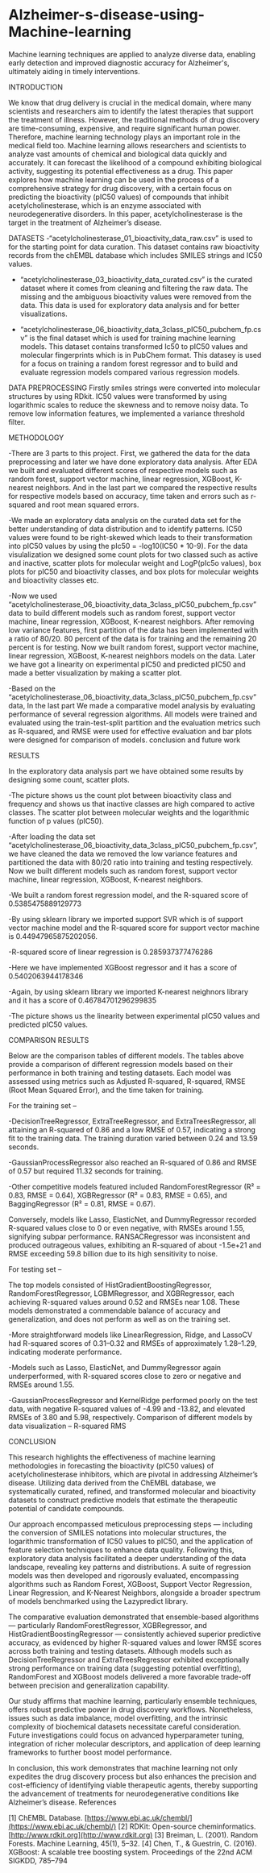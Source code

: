 # Alzheimer-s-disease-using-Machine-learning
Machine learning techniques are applied to analyze diverse data, enabling early detection and improved diagnostic accuracy for Alzheimer's, ultimately aiding in timely interventions.

INTRODUCTION 

We know that drug delivery is crucial in the medical domain, where many scientists and researchers aim to identify the latest therapies that support the treatment of illness. However, the traditional methods of drug discovery are time-consuming, expensive, and require significant human power. Therefore, machine learning technology plays an important role in the medical field too. Machine learning allows researchers and scientists to analyze vast amounts of chemical and biological data quickly and accurately. It can forecast the likelihood of a compound exhibiting biological activity, suggesting its potential effectiveness as a drug. This paper explores how machine learning can be used in the process of a comprehensive strategy for drug discovery, with a certain focus on predicting the bioactivity (pIC50 values) of compounds that inhibit acetylcholinesterase, which is an enzyme associated with neurodegenerative disorders.  In this paper, acetylcholinesterase is the target in the treatment of Alzheimer’s disease.

DATASETS
-“acetylcholinesterase_01_bioactivity_data_raw.csv” is used to for the starting point for data curation. This dataset contains raw bioactivity records from the chEMBL database which includes SMILES strings and IC50 values.
 
- “acetylcholinesterase_03_bioactivity_data_curated.csv”  is the curated dataset where it comes from cleaning and filtering the raw data. The missing and the ambiguous bioactivity values were removed from the data. This data is used for exploratory data analysis and for better visualizations.
 
- “acetylcholinesterase_06_bioactivity_data_3class_pIC50_pubchem_fp.csv” is the final dataset which is used for training machine learning models. This dataset contains transformed Ic50 to pIC50 values and molecular fingerprints which is in PubChem format. This datasey is used for a focus on training a random forest regressor and to build and evaluate regression models compared various regression models.

DATA PREPROCESSING
Firstly smiles strings were converted into molecular structures by using RDkit. IC50 values were transformed by using logarithmic scales to reduce the skewness and to remove noisy data.
To remove low information features, we implemented a variance threshold filter.

METHODOLOGY

-There are 3 parts to this project. First, we gathered the data for the data preprocessing and later we have done exploratory data analysis. After EDA we built and evaluated different scores of respective models such as random forest, support vector machine, linear regression, XGBoost, K-nearest neighbors. And in the last part we compared the respective results for respective models based on accuracy, time taken and errors such as r-squared and root mean squared errors.

-We made an exploratory data analysis  on the curated data set for the better understanding of data distribution and to identify patterns. IC50 values were found to be right-skewed which leads to their transformation into pIC50 values by using the pIc50 = -log10(IC50 * 10-9). For the data visulalization we designed some count plots for two classed such as active and inactive, scatter plots for molecular weight and LogP(pIc5o values), box plots for pIC50 and bioactivity classes, and box plots for molecular weights and bioactivity classes etc.

-Now we used “acetylcholinesterase_06_bioactivity_data_3class_pIC50_pubchem_fp.csv” data to build different models such as random forest, support vector machine, linear regression, XGBoost, K-nearest neighbors. After removing low variance features, first partition of the data has been implemented with a ratio of 80/20. 80 percent of the data is for training and the remaining 20 percent is for testing. Now we built random forest, support vector machine, linear regression, XGBoost, K-nearest neighbors models on the data. Later we have got a linearity on experimental pIC50 and predicted pIC50 and made a better visualization by making a scatter plot.

-Based on the “acetylcholinesterase_06_bioactivity_data_3class_pIC50_pubchem_fp.csv” data, In the last part We made a comparative model analysis by evaluating performance of several regression algorithms. All models were trained and evaluated using the train-test-split partition and the evaluation metrics such as R-squared, and RMSE were used for effective evaluation and bar plots were designed for comparison of models. conclusion and future work
 
RESULTS
 
In the exploratory data analysis part we have obtained some results by designing some count, scatter plots.
 
-The picture shows us the count plot between bioactivity class and frequency and shows us that inactive classes are high compared to active classes. The scatter plot between molecular weights and the logarithmic function of p values (pIC50).
 
-After loading the data set “acetylcholinesterase_06_bioactivity_data_3class_pIC50_pubchem_fp.csv”, we have cleaned the data we removed the low variance features and partitioned the data with 80/20 ratio into training and testing respectively. Now we built different models such as  random forest, support vector machine, linear regression, XGBoost, K-nearest neighbors.
  
-We built a random forest regression model, and the R-squared score of 0.5385475889129773
 
-By using sklearn library we imported support SVR which is of support vector machine model and the R-squared score for support vector machine is 0.44947965875202056.
 
-R-squared score of linear regression is 0.285937377476286
 
-Here we have implemented XGBoost regressor and it has a score of 0.5402063944178346
 
-Again, by using sklearn library we imported K-nearest neighnors library and it has a score of 0.46784701296299835
 
-The picture shows us the linearity between experimental pIC50 values and predicted pIC50 values.
 
COMPARISON RESULTS
 
Below are the comparison tables of different models.
The tables above provide a comparison of different regression models based on their performance in both training and testing datasets. Each model was assessed using metrics such as Adjusted R-squared, R-squared, RMSE (Root Mean Squared Error), and the time taken for training.
 
For the training set –
 
-DecisionTreeRegressor, ExtraTreeRegressor, and ExtraTreesRegressor, all attaining an R-squared of 0.86 and a low RMSE of 0.57, indicating a strong fit to the training data. The training duration varied between 0.24 and 13.59 seconds.
 
-GaussianProcessRegressor also reached an R-squared of 0.86 and RMSE of 0.57 but required 11.32 seconds for training.
 
-Other competitive models featured included RandomForestRegressor (R² = 0.83, RMSE = 0.64), XGBRegressor (R² = 0.83, RMSE = 0.65), and BaggingRegressor (R² = 0.81, RMSE = 0.67).
 
Conversely, models like Lasso, ElasticNet, and DummyRegressor recorded R-squared values close to 0 or even negative, with RMSEs around 1.55, signifying subpar performance. RANSACRegressor was inconsistent and produced outrageous values, exhibiting an R-squared of about -1.5e+21 and RMSE exceeding 59.8 billion due to its high sensitivity to noise.
 
For testing set –
  
The top models consisted of HistGradientBoostingRegressor, RandomForestRegressor, LGBMRegressor, and XGBRegressor, each achieving R-squared values around 0.52 and RMSEs near 1.08. These models demonstrated a commendable balance of accuracy and generalization, and does not perform as well as on the training set.
 
-More straightforward models like LinearRegression, Ridge, and LassoCV had R-squared scores of 0.31–0.32 and RMSEs of approximately 1.28–1.29, indicating moderate performance.
 
-Models such as Lasso, ElasticNet, and DummyRegressor again underperformed, with R-squared scores close to zero or negative and RMSEs around 1.55.
 
-GaussianProcessRegressor and KernelRidge performed poorly on the test data, with negative R-squared values of -4.99 and -13.82, and elevated RMSEs of 3.80 and 5.98, respectively.
Comparison of different models by data visualization –
R-squared
RMS
 
CONCLUSION
 
This research highlights the effectiveness of machine learning methodologies in forecasting the bioactivity (pIC50 values) of acetylcholinesterase inhibitors, which are pivotal in addressing Alzheimer’s disease. Utilizing data derived from the ChEMBL database, we systematically curated, refined, and transformed molecular and bioactivity datasets to construct predictive models that estimate the therapeutic potential of candidate compounds.
 
Our approach encompassed meticulous preprocessing steps — including the conversion of SMILES notations into molecular structures, the logarithmic transformation of IC50 values to pIC50, and the application of feature selection techniques to enhance data quality. Following this, exploratory data analysis facilitated a deeper understanding of the data landscape, revealing key patterns and distributions. A suite of regression models was then developed and rigorously evaluated, encompassing algorithms such as Random Forest, XGBoost, Support Vector Regression, Linear Regression, and K-Nearest Neighbors, alongside a broader spectrum of models benchmarked using the Lazypredict library.
 
The comparative evaluation demonstrated that ensemble-based algorithms — particularly RandomForestRegressor, XGBRegressor, and HistGradientBoostingRegressor — consistently achieved superior predictive accuracy, as evidenced by higher R-squared values and lower RMSE scores across both training and testing datasets. Although models such as DecisionTreeRegressor and ExtraTreesRegressor exhibited exceptionally strong performance on training data (suggesting potential overfitting), RandomForest and XGBoost models delivered a more favorable trade-off between precision and generalization capability.
 
Our study affirms that machine learning, particularly ensemble techniques, offers robust predictive power in drug discovery workflows. Nonetheless, issues such as data imbalance, model overfitting, and the intrinsic complexity of biochemical datasets necessitate careful consideration. Future investigations could focus on advanced hyperparameter tuning, integration of richer molecular descriptors, and application of deep learning frameworks to further boost model performance.
 
In conclusion, this work demonstrates that machine learning not only expedites the drug discovery process but also enhances the precision and cost-efficiency of identifying viable therapeutic agents, thereby supporting the advancement of treatments for neurodegenerative conditions like Alzheimer’s disease.
References
 
[1] ChEMBL Database. [https://www.ebi.ac.uk/chembl/](https://www.ebi.ac.uk/chembl/)
[2] RDKit: Open-source cheminformatics. [http://www.rdkit.org](http://www.rdkit.org)
[3] Breiman, L. (2001). Random Forests. Machine Learning, 45(1), 5–32.
[4] Chen, T., & Guestrin, C. (2016). XGBoost: A scalable tree boosting system. Proceedings of the 22nd ACM SIGKDD, 785–794
 
